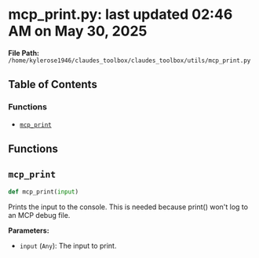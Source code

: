 # mcp_print.py: last updated 02:46 AM on May 30, 2025

**File Path:** `/home/kylerose1946/claudes_toolbox/claudes_toolbox/utils/mcp_print.py`

## Table of Contents

### Functions

- [`mcp_print`](#mcp_print)

## Functions

## `mcp_print`

```python
def mcp_print(input)
```

Prints the input to the console.
This is needed because print() won't log to an MCP debug file.

**Parameters:**

- `input` (`Any`): The input to print.
